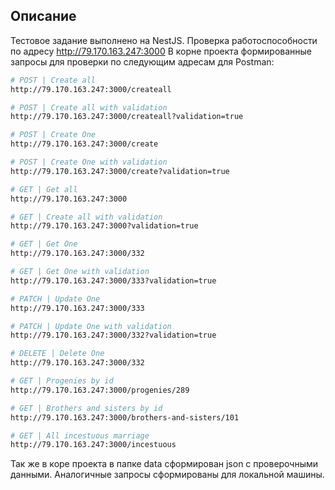 ## Описание

Тестовое задание выполнено на NestJS.
Проверка работоспособности по адресу http://79.170.163.247:3000
В корне проекта формированные запросы для проверки по следующим адресам для Postman:

```bash
# POST | Create all
http://79.170.163.247:3000/createall

# POST | Create all with validation
http://79.170.163.247:3000/createall?validation=true

# POST | Create One
http://79.170.163.247:3000/create

# POST | Create One with validation
http://79.170.163.247:3000/create?validation=true

# GET | Get all
http://79.170.163.247:3000

# GET | Create all with validation
http://79.170.163.247:3000?validation=true

# GET | Get One
http://79.170.163.247:3000/332

# GET | Get One with validation
http://79.170.163.247:3000/333?validation=true

# PATCH | Update One
http://79.170.163.247:3000/333

# PATCH | Update One with validation
http://79.170.163.247:3000/332?validation=true

# DELETE | Delete One
http://79.170.163.247:3000/332

# GET | Progenies by id
http://79.170.163.247:3000/progenies/289

# GET | Brothers and sisters by id
http://79.170.163.247:3000/brothers-and-sisters/101

# GET | All incestuous marriage
http://79.170.163.247:3000/incestuous
```

Так же в коре проекта в папке data сформирован json с проверочными данными.
Аналогичные запросы сформированы для локальной машины.
